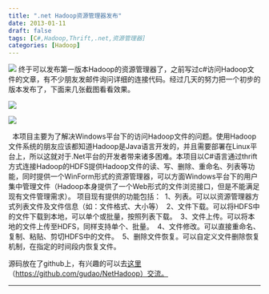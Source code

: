 ```yaml
---
title: ".net Hadoop资源管理器发布"
date: 2013-01-11
draft: false
tags: [C#,Hadoop,Thrift,.net,资源管理器]
categories: [Hadoop]
---
```


![](/Content/upload/Img20130111/fpg53zh0.rd4.jpg) 
终于可以发布第一版本Hadoop的资源管理器了，之前写过c#访问Hadoop文件的文章，有不少朋友发邮件询问详细的连接代码。经过几天的努力把一个初步的版本发布了，下面来几张截图看看效果。

![](/Content/attached/image/20130111/zatvwnye_cmr.jpg) 



![](/Content/attached/image/20130111/qhpdvz4s_bsc.jpg) 

  本项目主要为了解决Windows平台下的访问Hadoop文件的问题。使用Hadoop文件系统的朋友应该都知道Hadoop是Java语言开发的，并且需要部署在Linux平台上，所以这就对于.Net平台的开发者带来诸多困难。本项目以C#语言通过thrift方式连接Hadoop的HDFS提供Hadoop文件的读、写、删除、重命名、列表等功能，同时提供一个WinForm形式的资源管理器，可以方面Windows平台下的用户集中管理文件（Hadoop本身提供了一个Web形式的文件浏览接口，但是不能满足现有文件管理需求）。 项目现有提供的功能包括：  1、列表。可以以资源管理器方式列表文件及文件信息（如：文件格式、大小等）  2、文件下载。可以将HDFS中的文件下载到本地，可以单个或批量，按照列表下载。  3、文件上传。可以将本地的文件上传至HDFS，同样支持单个、批量。  4、文件修改。可以直接重命名、复制、粘贴、剪切HDFS中的文件。  5、删除文件恢复。可以自定义文件删除恢复机制，在指定的时间段内恢复文件。

源码放在了github上，有兴趣的可以去[这里](https://github.com/gudao/NetHadoop)（https://github.com/gudao/NetHadoop）交流。
 
- - -
 
